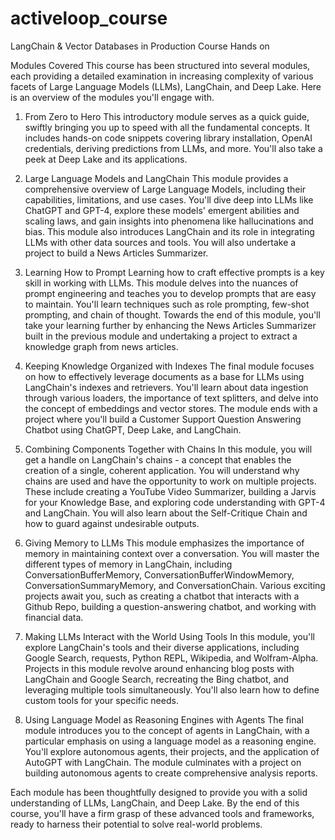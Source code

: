 # activeloop_course
LangChain &amp; Vector Databases in Production Course Hands on


Modules Covered
This course has been structured into several modules, each providing a detailed examination in increasing complexity of various facets of Large Language Models (LLMs), LangChain, and Deep Lake. Here is an overview of the modules you'll engage with.

1. From Zero to Hero
This introductory module serves as a quick guide, swiftly bringing you up to speed with all the fundamental concepts. It includes hands-on code snippets covering library installation, OpenAI credentials, deriving predictions from LLMs, and more. You'll also take a peek at Deep Lake and its applications.

2. Large Language Models and LangChain
This module provides a comprehensive overview of Large Language Models, including their capabilities, limitations, and use cases. You'll dive deep into LLMs like ChatGPT and GPT-4, explore these models' emergent abilities and scaling laws, and gain insights into phenomena like hallucinations and bias. This module also introduces LangChain and its role in integrating LLMs with other data sources and tools. You will also undertake a project to build a News Articles Summarizer.

3. Learning How to Prompt
Learning how to craft effective prompts is a key skill in working with LLMs. This module delves into the nuances of prompt engineering and teaches you to develop prompts that are easy to maintain. You'll learn techniques such as role prompting, few-shot prompting, and chain of thought. Towards the end of this module, you'll take your learning further by enhancing the News Articles Summarizer built in the previous module and undertaking a project to extract a knowledge graph from news articles.

4. Keeping Knowledge Organized with Indexes
The final module focuses on how to effectively leverage documents as a base for LLMs using LangChain's indexes and retrievers. You'll learn about data ingestion through various loaders, the importance of text splitters, and delve into the concept of embeddings and vector stores. The module ends with a project where you'll build a Customer Support Question Answering Chatbot using ChatGPT, Deep Lake, and LangChain.

5. Combining Components Together with Chains
In this module, you will get a handle on LangChain's chains - a concept that enables the creation of a single, coherent application. You will understand why chains are used and have the opportunity to work on multiple projects. These include creating a YouTube Video Summarizer, building a Jarvis for your Knowledge Base, and exploring code understanding with GPT-4 and LangChain. You will also learn about the Self-Critique Chain and how to guard against undesirable outputs.

6. Giving Memory to LLMs
This module emphasizes the importance of memory in maintaining context over a conversation. You will master the different types of memory in LangChain, including ConversationBufferMemory, ConversationBufferWindowMemory, ConversationSummaryMemory, and ConversationChain. Various exciting projects await you, such as creating a chatbot that interacts with a Github Repo, building a question-answering chatbot, and working with financial data.

7. Making LLMs Interact with the World Using Tools
In this module, you'll explore LangChain's tools and their diverse applications, including Google Search, requests, Python REPL, Wikipedia, and Wolfram-Alpha. Projects in this module revolve around enhancing blog posts with LangChain and Google Search, recreating the Bing chatbot, and leveraging multiple tools simultaneously. You'll also learn how to define custom tools for your specific needs.

8. Using Language Model as Reasoning Engines with Agents
The final module introduces you to the concept of agents in LangChain, with a particular emphasis on using a language model as a reasoning engine. You'll explore autonomous agents, their projects, and the application of AutoGPT with LangChain. The module culminates with a project on building autonomous agents to create comprehensive analysis reports.


Each module has been thoughtfully designed to provide you with a solid understanding of LLMs, LangChain, and Deep Lake. By the end of this course, you'll have a firm grasp of these advanced tools and frameworks, ready to harness their potential to solve real-world problems.

